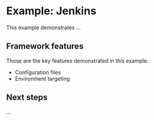 
# Example: Jenkins

This example demonstrates ... 

## Framework features

Those are the key features demonstrated in this example:

- Configuration files
- Environment targeting

## Next steps

... 
